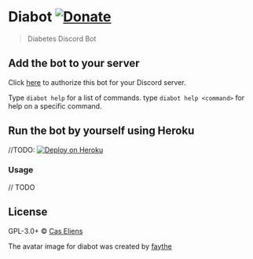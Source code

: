 # Diabot [![Donate][paypal-image]][paypal-url]

> Diabetes Discord Bot

## Add the bot to your server

Click [here](https://duco.rocks/diabot-add) to authorize this bot for your Discord server.  

Type `diabot help` for a list of commands.
type `diabot help <command>` for help on a specific command.

## Run the bot by yourself using Heroku
//TODO: [![Deploy on Heroku][deploy-image]][deploy-url]

### Usage

// TODO

## License

GPL-3.0+ © [Cas Eliens](https://github.com/cascer1)

The avatar image for diabot was created by [faythe](https://www.instagram.com/taintedwheat/)

[paypal-image]: https://img.shields.io/badge/Donate-PayPal-green.svg
[paypal-url]: https://duco.rocks/diabot-donate
[deploy-image]:https://www.herokucdn.com/deploy/button.svg
[deploy-url]: https://heroku.com/deploy
